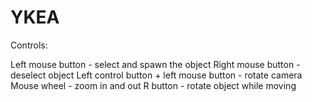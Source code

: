 # YKEA

Controls:

Left mouse button - select and spawn the object
Right mouse button - deselect object
Left control button + left mouse button - rotate camera
Mouse wheel - zoom in and out
R button - rotate object while moving
